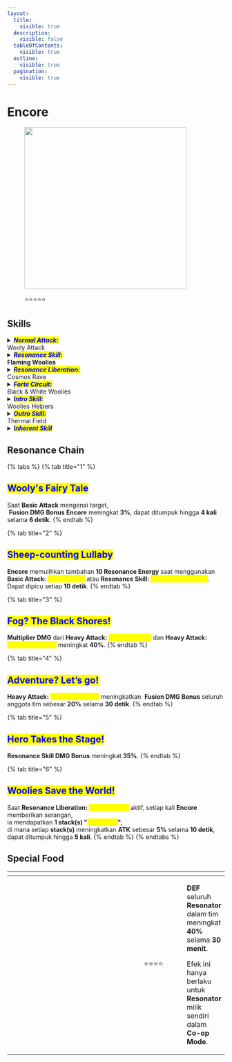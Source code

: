 ```yaml
---
layout:
  title:
    visible: true
  description:
    visible: false
  tableOfContents:
    visible: true
  outline:
    visible: true
  pagination:
    visible: true
---
```


# Encore

<figure><img src="https://wuthering.wiki/img/rolecard_1203.png" alt="" width="375"><figcaption><p><span data-gb-custom-inline data-tag="emoji" data-code="2b50">⭐</span><span data-gb-custom-inline data-tag="emoji" data-code="2b50">⭐</span><span data-gb-custom-inline data-tag="emoji" data-code="2b50">⭐</span><span data-gb-custom-inline data-tag="emoji" data-code="2b50">⭐</span><span data-gb-custom-inline data-tag="emoji" data-code="2b50">⭐</span></p></figcaption></figure>

## Skills

<details>

<summary><em><mark style="color:blue;"><strong>Normal Attack:</strong></mark></em><br>Wooly Attack</summary>

<mark style="color:blue;">**Basic Attack**</mark>\
**Encore** melakukan hingga **4** serangan beruntun, memberikan <img src="https://wuthering.wiki/img/element_2.png" alt="" data-size="line"> **Fusion DMG**.

<mark style="color:blue;">**Heavy Attack**</mark> \
**Encore** mengonsumsi **Stamina** untuk menyerang target, memberikan <img src="https://wuthering.wiki/img/element_2.png" alt="" data-size="line"> **Fusion DMG**.\
\
<mark style="color:blue;">**Mid-air Attack**</mark>\
**Encore** mengonsumsi **Stamina** untuk melakukan **Mid-Air Plunging Attack**, memberikan <img src="https://wuthering.wiki/img/element_2.png" alt="" data-size="line"> **Fusion DMG**.\
\
<mark style="color:blue;">**Dodge Counter**</mark>\
Gunakan **Basic Attack** setelah berhasil menghindar (**Dodge**) untuk menyerang target, memberikan <img src="https://wuthering.wiki/img/element_2.png" alt="" data-size="line"> **Fusion DMG**.

</details>

<details>

<summary><em><mark style="color:blue;"><strong>Resonance Skill:</strong></mark></em><br><strong>Flaming Woolies</strong></summary>

**Encore** memanggil <mark style="color:yellow;">**Cloudy**</mark> dan <mark style="color:yellow;">**Cosmos**</mark> untuk menyerang dengan sinar api, \
memberikan <img src="https://wuthering.wiki/img/element_2.png" alt="" data-size="line"> **Fusion DMG**.\
\
<mark style="color:blue;">**Energetic Welcome**</mark>\
Setelah menggunakan <mark style="color:yellow;">**Flaming Woolies**</mark>, \
tekan **Resonance Skill** untuk melepaskan <mark style="color:yellow;">**Energetic Welcome**</mark>, memberikan <img src="https://wuthering.wiki/img/element_2.png" alt="" data-size="line"> **Fusion DMG**.

</details>

<details>

<summary><em><mark style="color:blue;"><strong>Resonance Liberation:</strong></mark></em><br>Cosmos Rave</summary>

Saat **Encore** kehilangan kendali, \
<mark style="color:yellow;">**Cosmos**</mark> melepaskan diri dan menghancurkan segala sesuatu di sekitarnya.

<mark style="color:blue;">**Basic Attack: Cosmos - Frolicking**</mark>\
Saat <mark style="color:yellow;">**Cosmos Rave**</mark> aktif, **Basic Attack** digantikan dengan <mark style="color:yellow;">**Cosmos - Frolicking**</mark>, melakukan hingga **4** serangan beruntun, \
memberikan <img src="https://wuthering.wiki/img/element_2.png" alt="" data-size="line"> **Fusion DMG** (**dihitung sebagai Basic Attack DMG**).

<mark style="color:blue;">**Cosmos: Heavy Attack**</mark>\
Saat <mark style="color:yellow;">**Cosmos Rave**</mark> aktif, **Heavy Attack** digantikan dengan <mark style="color:yellow;">**Cosmos**</mark>**&#x20;- Heavy Attack**, mengonsumsi **Stamina** untuk menyerang target, \
memberikan <img src="https://wuthering.wiki/img/element_2.png" alt="" data-size="line"> **Fusion DMG** (**dihitung sebagai Heavy Attack DMG**).

<mark style="color:blue;">**Resonance Skill: Cosmos - Rampage**</mark>\
Saat <mark style="color:yellow;">**Cosmos Rave**</mark> aktif, **Flaming Woolies** digantikan dengan <mark style="color:yellow;">**Cosmos - Rampage**</mark>, memberikan <img src="https://wuthering.wiki/img/element_2.png" alt="" data-size="line"> **Fusion DMG** (**dihitung sebagai Resonance Skill DMG**).

<mark style="color:blue;">**Cosmos: Dodge Counter**</mark>\
Saat <mark style="color:yellow;">**Cosmos Rave**</mark> aktif, gunakan **Basic Attack** setelah berhasil menghindar (**Dodge**) untuk menyerang target, memberikan <img src="https://wuthering.wiki/img/element_2.png" alt="" data-size="line"> **Fusion DMG** (**dihitung sebagai Basic Attack DMG**).

</details>

<details>

<summary><em><mark style="color:blue;"><strong>Forte Circuit:</strong></mark></em><br>Black &#x26; White Woolies</summary>

<mark style="color:blue;">**Heavy Attack: Cloudy Frenzy**</mark>\
Saat <mark style="color:yellow;">**Mayhem**</mark> **Encore** penuh, setelah menggunakan **Heavy Attack**, **Encore** akan mengonsumsi seluruh <mark style="color:yellow;">**Mayhem**</mark> untuk memasuki <mark style="color:yellow;">**Mayhem**</mark> **State**, \
mengurangi **DMG** yang diterima sebesar **70%**.\
<mark style="color:yellow;">**Mayhem**</mark> **State** tidak akan terputus jika mengganti karakter.\
Setelah <mark style="color:yellow;">**Mayhem**</mark> **State** berakhir, **Encore** akan menggunakan <mark style="color:yellow;">**Cloudy Frenzy**</mark>, \
memberikan <img src="https://wuthering.wiki/img/element_2.png" alt="" data-size="line"> **Fusion DMG** (**dihitung sebagai Resonance Liberation DMG**).

<mark style="color:blue;">**Heavy Attack: Cosmos Rupture**</mark>\
Saat <mark style="color:yellow;">**Cosmos Rave**</mark> aktif, jika <mark style="color:yellow;">**Mayhem**</mark> penuh saat menggunakan **Heavy Attack**, **Encore** akan mengonsumsi seluruh <mark style="color:yellow;">**Mayhem**</mark> untuk memasuki '<mark style="color:yellow;">**Cosmos**</mark>**'&#x20;**<mark style="color:yellow;">**Mayhem**</mark> **State**, \
mengurangi **DMG** yang diterima sebesar **70%**.\
'<mark style="color:yellow;">**Cosmos**</mark>**'&#x20;**<mark style="color:yellow;">**Mayhem**</mark>**&#x20;State** tidak akan terputus jika mengganti karakter.\
Setelah '<mark style="color:yellow;">**Cosmos**</mark>**'&#x20;**<mark style="color:yellow;">**Mayhem**</mark>**&#x20;State** berakhir, **Encore** akan menggunakan <mark style="color:yellow;">**Cosmos Rupture**</mark>, memberikan <img src="https://wuthering.wiki/img/element_2.png" alt="" data-size="line"> **Fusion DMG** (**dihitung sebagai Resonance Liberation DMG**).

<mark style="color:blue;">**Mayhem**</mark>\
**Encore** dapat menyimpan hingga **100&#x20;**<mark style="color:yellow;">**Mayhem**</mark>.\
**Encore** memulihkan <mark style="color:yellow;">**Mayhem**</mark> saat **Basic Attack:&#x20;**<mark style="color:yellow;">**Wooly Attack**</mark> mengenai target.\
**Encore** memulihkan <mark style="color:yellow;">**Mayhem**</mark> saat **Resonance Skill:&#x20;**<mark style="color:yellow;">**Flaming Woolies**</mark> mengenai target.\
**Encore** memulihkan <mark style="color:yellow;">**Mayhem**</mark> saat **Resonance Skill:&#x20;**<mark style="color:yellow;">**Energetic Welcome**</mark> mengenai target.\
**Encore** memulihkan <mark style="color:yellow;">**Mayhem**</mark> saat **Intro Skill:&#x20;**<mark style="color:yellow;">**Woolies Helpers**</mark> mengenai target.\
Saat **Resonance Liberation:&#x20;**<mark style="color:yellow;">**Cosmos Rave**</mark> aktif, \
**Encore** memulihkan <mark style="color:yellow;">**Mayhem**</mark> setiap kali serangan mengenai target.

</details>

<details>

<summary><em><mark style="color:blue;"><strong>Intro Skill:</strong></mark></em><br>Woolies Helpers</summary>

**Encore** melompat ke arah musuh bersama <mark style="color:yellow;">**Cosmos**</mark>, memberikan <img src="https://wuthering.wiki/img/element_2.png" alt="" data-size="line"> **Fusion DMG**.

</details>

<details>

<summary><em><mark style="color:blue;"><strong>Outro Skill:</strong></mark></em><br>Thermal Field</summary>

**Encore** menciptakan <mark style="color:yellow;">**Thermal Field**</mark> dengan radius **3 meter** di sekitar target.\
Musuh di dalam <mark style="color:yellow;">**Thermal Field**</mark> akan terbakar secara terus-menerus, \
menerima <img src="https://wuthering.wiki/img/element_2.png" alt="" data-size="line"> **Fusion DMG** sebesar **176.76% ATK** **Encore** setiap **1.5 detik** selama **6 detik**

</details>

<details>

<summary><em><mark style="color:blue;"><strong>Inherent Skill</strong></mark></em></summary>

<mark style="color:blue;">**Angry Cosmos**</mark>\
Saat **Resonance Liberation:&#x20;**<mark style="color:yellow;">**Cosmos Rave**</mark> aktif dan **HP Encore** di atas **70%**, \
**DMG yang dihasilkan meningkat 10%**.

<mark style="color:blue;">**Woolies Cheer Dance**</mark>\
Saat menggunakan **Resonance Skill:&#x20;**<mark style="color:yellow;">**Flaming Woolies**</mark> atau **Resonance Skill:&#x20;**<mark style="color:yellow;">**Cosmos - Rampage**</mark>, \
<img src="https://wuthering.wiki/img/element_2.png" alt="" data-size="line"> **Fusion DMG Bonus** **Encore** meningkat **10%** selama **10 detik**.

</details>

## Resonance Chain

{% tabs %}
{% tab title="1" %}
## <mark style="color:blue;">Wooly's Fairy Tale</mark>

Saat **Basic Attack** mengenai target,\
&#x20;<img src="https://wuthering.wiki/img/element_2.png" alt="" data-size="line"> **Fusion DMG Bonus** **Encore** meningkat **3%**, dapat ditumpuk hingga **4 kali** selama **6 detik**.
{% endtab %}

{% tab title="2" %}
## <mark style="color:blue;">Sheep-counting Lullaby</mark>

**Encore** memulihkan tambahan **10 Resonance Energy** saat menggunakan **Basic Attack:&#x20;**<mark style="color:yellow;">**Wooly Strike**</mark> atau **Resonance Skill:&#x20;**<mark style="color:yellow;">**Energetic Welcome**</mark>.\
Dapat dipicu setiap **10 detik**.
{% endtab %}

{% tab title="3" %}
## <mark style="color:blue;">Fog? The Black Shores!</mark>

**Multiplier DMG** dari **Heavy Attack:&#x20;**<mark style="color:yellow;">**Cloudy Frenzy**</mark> dan **Heavy Attack:&#x20;**<mark style="color:yellow;">**Cosmos Rupture**</mark> meningkat **40%**.
{% endtab %}

{% tab title="4" %}
## <mark style="color:blue;">Adventure? Let’s go!</mark>

**Heavy Attack:&#x20;**<mark style="color:yellow;">**Cosmos Rupture**</mark> meningkatkan <img src="https://wuthering.wiki/img/element_2.png" alt="" data-size="line"> **Fusion DMG  Bonus** seluruh anggota tim sebesar **20%** selama **30 detik**.
{% endtab %}

{% tab title="5" %}
## <mark style="color:blue;">Hero Takes the Stage!</mark>

**Resonance Skill DMG Bonus** meningkat **35%**.
{% endtab %}

{% tab title="6" %}
## <mark style="color:blue;">Woolies Save the World!</mark>

Saat **Resonance Liberation:&#x20;**<mark style="color:yellow;">**Cosmos Rave**</mark> aktif, setiap kali **Encore** memberikan serangan, \
ia mendapatkan **1 stack(s) "**<mark style="color:yellow;">**Lost Lamb**</mark>**"**, \
di mana setiap **stack(s)** meningkatkan **ATK** sebesar **5%** selama **10 detik**, dapat ditumpuk hingga **5 kali**.
{% endtab %}
{% endtabs %}

## Special Food

<table data-header-hidden><thead><tr><th width="267"></th><th width="127" align="center"></th><th></th></tr></thead><tbody><tr><td><img src="https://wuthering.wiki/img/item_80001021.png" alt=""></td><td align="center"><span data-gb-custom-inline data-tag="emoji" data-code="2b50">⭐</span><span data-gb-custom-inline data-tag="emoji" data-code="2b50">⭐</span><span data-gb-custom-inline data-tag="emoji" data-code="2b50">⭐</span><span data-gb-custom-inline data-tag="emoji" data-code="2b50">⭐</span></td><td><p></p><p><strong>DEF</strong> seluruh <strong>Resonator</strong> dalam tim meningkat <strong>40%</strong> selama <strong>30 menit</strong>.</p><p>Efek ini hanya berlaku untuk <strong>Resonator</strong> milik sendiri dalam <strong>Co-op Mode</strong>.</p></td></tr></tbody></table>
